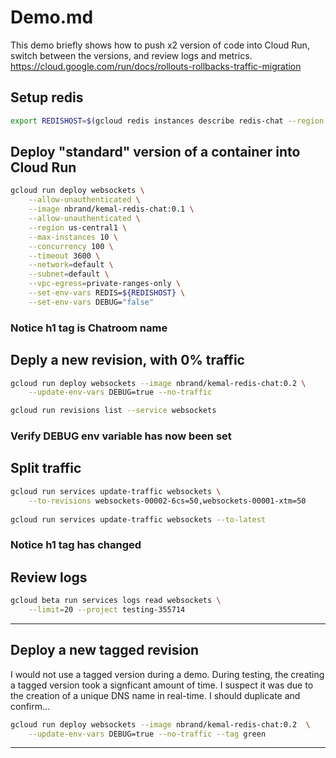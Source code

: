  # Demo.md
 This demo briefly shows how to push x2 version of code into Cloud Run,
 switch between the versions, and review logs and metrics.
 https://cloud.google.com/run/docs/rollouts-rollbacks-traffic-migration

## Setup redis
```bash
export REDISHOST=$(gcloud redis instances describe redis-chat --region $REGION --format "value(host)")
```

## Deploy "standard" version of a container into Cloud Run
```bash
gcloud run deploy websockets \
	--allow-unauthenticated \
	--image nbrand/kemal-redis-chat:0.1 \
	--allow-unauthenticated \
	--region us-central1 \
	--max-instances 10 \
	--concurrency 100 \
	--timeout 3600 \
	--network=default \
	--subnet=default \
	--vpc-egress=private-ranges-only \
	--set-env-vars REDIS=${REDISHOST} \
	--set-env-vars DEBUG="false"
```

### Notice h1 tag is Chatroom name

## Deply a new revision, with 0% traffic
```bash
gcloud run deploy websockets --image nbrand/kemal-redis-chat:0.2 \
    --update-env-vars DEBUG=true --no-traffic

gcloud run revisions list --service websockets
```

### Verify DEBUG env variable has now been set

## Split traffic
```bash
gcloud run services update-traffic websockets \
    --to-revisions websockets-00002-6cs=50,websockets-00001-xtm=50
    
gcloud run services update-traffic websockets --to-latest
```

### Notice h1 tag has changed

## Review logs
```bash
gcloud beta run services logs read websockets \
    --limit=20 --project testing-355714
```

---

## Deploy a new tagged revision
I would not use a tagged version during a demo.
During testing, the creating a tagged version took a signficant
amount of time.  I suspect it was due to the creation of a unique
DNS name in real-time. I should duplicate and confirm...

```bash
gcloud run deploy websockets --image nbrand/kemal-redis-chat:0.2  \
    --update-env-vars DEBUG=true --no-traffic --tag green
```

---
